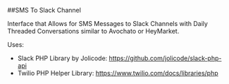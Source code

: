 ##SMS To Slack Channel

Interface that Allows for SMS Messages to Slack Channels with Daily Threaded Conversations similar to Avochato or HeyMarket.


Uses: 
*  Slack PHP Library by Jolicode: https://github.com/jolicode/slack-php-api 
*  Twilio PHP Helper Library: https://www.twilio.com/docs/libraries/php
